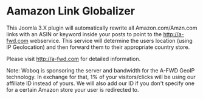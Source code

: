 Aamazon Link Globalizer
======

This Joomla 3.X plugin will automatically rewrite all Amazon.com/Amzn.com links with an ASIN or keyword inside your posts
to point to the http://a-fwd.com webservice. This service will determine the users location (using IP Geolocation) 
and then forward them to their appropriate country store.

Please visit http://a-fwd.com for detailed information.

Note: Woboq is sponsoring the server and bandwidth for the A-FWD GeoIP technology. In exchange for that, 1% of your visitors/clicks 
will be using our affiliate ID instead of yours. We will also add our ID if you don't specify one for a certain 
Amazon store your user is redirected to. 
